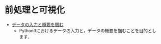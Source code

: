# 前処理と可視化

- [データの入力と概要を掴む](chapter_preprocessing/input_data.md)
  - Python3におけるデータの入力と，データの概要を掴むことを目的とします．
